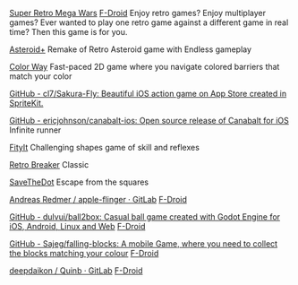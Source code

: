 
[Super Retro Mega Wars](https://github.com/retrowars/retrowars)
[F-Droid](https://f-droid.org/app/com.serwylo.retrowars)
Enjoy retro games? Enjoy multiplayer games? Ever wanted to play one retro game against a different game in real time? Then this game is for you.

[Asteroid+](https://github.com/ChoiysApple/Asteroids-Plus)
Remake of Retro Asteroid game with Endless gameplay

[Color Way](https://github.com/mshll/Color-Way)
Fast-paced 2D game where you navigate colored barriers that match your color

[GitHub - cl7/Sakura-Fly: Beautiful iOS action game on App Store created in SpriteKit.](https://github.com/cl7/Sakura-Fly)

[GitHub - ericjohnson/canabalt-ios: Open source release of Canabalt for iOS](https://github.com/ericjohnson/canabalt-ios)
Infinite runner

[FityIt](https://github.com/txaiwieser/FityIt)
Challenging shapes game of skill and reflexes

[Retro Breaker](https://f-droid.org/packages/br.usp.ime.retrobreaker)
Classic

[SaveTheDot](https://github.com/JakeLin/SaveTheDot)
Escape from the squares

[Andreas Redmer / apple-flinger · GitLab](https://gitlab.com/ar-/apple-flinger)
[F-Droid](https://f-droid.org/app/com.gitlab.ardash.appleflinger.android)

[GitHub - dulvui/ball2box: Casual ball game created with Godot Engine for iOS, Android, Linux and Web](https://github.com/dulvui/ball2box)
[F-Droid](https://f-droid.org/app/com.simondalvai.ball2box)

[GitHub - Sajeg/falling-blocks: A mobile Game, where you need to collect the blocks matching your colour](https://github.com/Sajeg/falling-blocks)
[F-Droid](https://f-droid.org/app/org.sajeg.fallingblocks)

[deepdaikon / Quinb · GitLab](https://gitlab.com/deepdaikon/Quinb)
[F-Droid](https://f-droid.org/app/xyz.deepdaikon.quinb)
